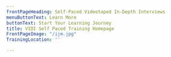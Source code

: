 ```yaml
---
frontPageHeading: Self-Paced Videotaped In-Depth Interviews
menuButtonText: Learn More
buttonText: Start Your Learning Journey
title: VIDI Self Paced Training Homepage
FrontPageImage: "/ijm.jpg"
TrainingLocation: ''

---
```

